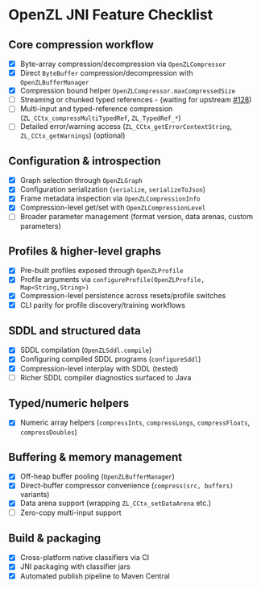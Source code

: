 # OpenZL JNI Feature Checklist

## Core compression workflow
- [x] Byte-array compression/decompression via `OpenZLCompressor`
- [x] Direct `ByteBuffer` compression/decompression with `OpenZLBufferManager`
- [x] Compression bound helper `OpenZLCompressor.maxCompressedSize`
- [ ] Streaming or chunked typed references - (waiting for upstream [#128](https://github.com/facebook/openzl/issues/128))
- [ ] Multi-input and typed-reference compression (`ZL_CCtx_compressMultiTypedRef`, `ZL_TypedRef_*`)
- [ ] Detailed error/warning access (`ZL_CCtx_getErrorContextString`, `ZL_CCtx_getWarnings`) (optional)

## Configuration & introspection
- [x] Graph selection through `OpenZLGraph`
- [x] Configuration serialization (`serialize`, `serializeToJson`)
- [x] Frame metadata inspection via `OpenZLCompressionInfo`
- [x] Compression-level get/set with `OpenZLCompressionLevel`
- [ ] Broader parameter management (format version, data arenas, custom parameters)

## Profiles & higher-level graphs
- [x] Pre-built profiles exposed through `OpenZLProfile`
- [x] Profile arguments via `configureProfile(OpenZLProfile, Map<String,String>)`
- [x] Compression-level persistence across resets/profile switches
- [x] CLI parity for profile discovery/training workflows

## SDDL and structured data
- [x] SDDL compilation (`OpenZLSddl.compile`)
- [x] Configuring compiled SDDL programs (`configureSddl`)
- [x] Compression-level interplay with SDDL (tested)
- [ ] Richer SDDL compiler diagnostics surfaced to Java

## Typed/numeric helpers
- [x] Numeric array helpers (`compressInts`, `compressLongs`, `compressFloats`, `compressDoubles`)

## Buffering & memory management
- [x] Off-heap buffer pooling (`OpenZLBufferManager`)
- [x] Direct-buffer compressor convenience (`compress(src, buffers)` variants)
- [x] Data arena support (wrapping `ZL_CCtx_setDataArena` etc.)
- [ ] Zero-copy multi-input support

## Build & packaging
- [x] Cross-platform native classifiers via CI
- [x] JNI packaging with classifier jars
- [x] Automated publish pipeline to Maven Central
